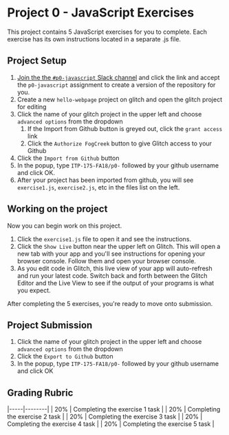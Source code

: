 # Project 0 - JavaScript Exercises

This project contains 5 JavaScript exercises for you to complete. Each exercise has its own instructions located in a separate .js file.

## Project Setup

1. [Join the the `#p0-javascript` Slack channel][1] and click the link and accept the `p0-javascript` assignment to create a version of the repository for you.
1. Create a new `hello-webpage` project on glitch and open the glitch project for editing
1. Click the name of your glitch project in the upper left and choose `advanced options` from the dropdown
    1. If the Import from Github button is greyed out, click the `grant access` link
    1. Click the `Authorize FogCreek` button to give Glitch access to your Github
1. Click the `Import from Github` button
1. In the popup, type `ITP-175-FA18/p0-` followed by your github username and click OK.
1. After your project has been imported from github, you will see `exercise1.js`, `exercise2.js`, etc in the files list on the left.

## Working on the project

Now you can begin work on this project.

1. Click the `exercise1.js` file to open it and see the instructions.
1. Click the `Show Live` button near the upper left on Glitch. This will open a new tab with your app and you'll see instructions for opening your browser console. Follow them and open your browser console.
1. As you edit code in Glitch, this live view of your app will auto-refresh and run your latest code. Switch back and forth between the Glitch Editor and the Live View to see if the output of your programs is what you expect.

After completing the 5 exercises, you're ready to move onto submission.

## Project Submission

1. Click the name of your glitch project in the upper left and choose `advanced options` from the dropdown
1. Click the `Export to Github` button
1. In the popup, type `ITP-175-FA18/p0-` followed by your github username and click OK

## Grading Rubric

|-----|--------|
| 20% | Completing the exercise 1 task |
| 20% | Completing the exercise 2 task |
| 20% | Completing the exercise 3 task |
| 20% | Completing the exercise 4 task |
| 20% | Completing the exercise 5 task |

[//]: # (References)
[1]: https://itp175fa18.slack.com/messages/CD8SYN9K6